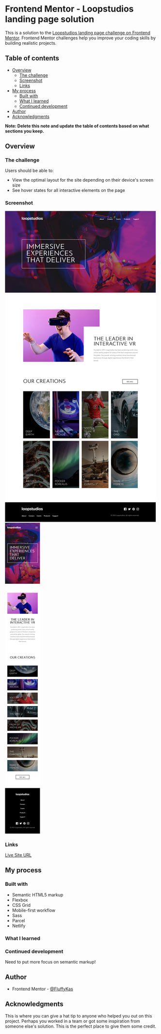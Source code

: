 # Frontend Mentor - Loopstudios landing page solution

This is a solution to the [Loopstudios landing page challenge on Frontend Mentor](https://www.frontendmentor.io/challenges/loopstudios-landing-page-N88J5Onjw). Frontend Mentor challenges help you improve your coding skills by building realistic projects. 

## Table of contents

- [Overview](#overview)
  - [The challenge](#the-challenge)
  - [Screenshot](#screenshot)
  - [Links](#links)
- [My process](#my-process)
  - [Built with](#built-with)
  - [What I learned](#what-i-learned)
  - [Continued development](#continued-development)
- [Author](#author)
- [Acknowledgments](#acknowledgments)

**Note: Delete this note and update the table of contents based on what sections you keep.**

## Overview

### The challenge

Users should be able to:

- View the optimal layout for the site depending on their device's screen size
- See hover states for all interactive elements on the page

### Screenshot

![](./screenshots/loopstudios-landing-page-desktop.png)
![](./screenshots/loopstudios-landing-page-mobile.png)

### Links

[Live Site URL](https://loopstudios-landing-page-kas.netlify.app/)


## My process

### Built with

- Semantic HTML5 markup
- Flexbox
- CSS Grid
- Mobile-first workflow
- Sass
- Parcel
- Netlify

### What I learned

### Continued development

Need to put more focus on semantic markup!

## Author

- Frontend Mentor - [@FluffyKas](https://www.frontendmentor.io/profile/FluffyKas)

## Acknowledgments

This is where you can give a hat tip to anyone who helped you out on this project. Perhaps you worked in a team or got some inspiration from someone else's solution. This is the perfect place to give them some credit.
